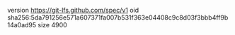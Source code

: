 version https://git-lfs.github.com/spec/v1
oid sha256:5da791256e571a607371fa007b531f363e04408c9c8d03f3bbb4ff9b14a0ad95
size 4900
